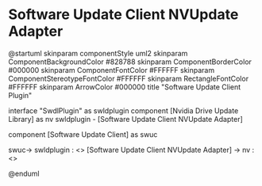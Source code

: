 # Software Update Client NVUpdate Adapter 

@startuml
skinparam componentStyle uml2
skinparam ComponentBackgroundColor #828788
skinparam ComponentBorderColor #000000
skinparam ComponentFontColor #FFFFFF
skinparam ComponentStereotypeFontColor #FFFFFF
skinparam RectangleFontColor #FFFFFF
skinparam ArrowColor #000000
title "Software Update Client Plugin"

interface "SwdlPlugin" as swldplugin
component [Nvidia Drive Update Library] as nv
swldplugin - [Software Update Client NVUpdate Adapter] 

component [Software Update Client] as swuc

swuc-> swldplugin  : <<use>>
[Software Update Client NVUpdate Adapter]  -> nv : <<library calls>>


@enduml